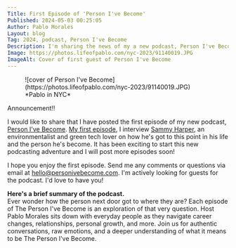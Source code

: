 ```yaml
---
Title: First Episode of 'Person I've Become'
Published: 2024-05-03 00:25:05
Author: Pablo Morales
Layout: blog
Tag: 2024, podcast, Person I've Become
Description: I'm sharing the news of my a new podcast, Person I've Become
Image: https://photos.lifeofpablo.com/nyc-2023/91140019.JPG
ImageAlt: Cover of first guest of Person I've Become
---
```

<figure markdown="1">
![cover of Person I've Become](https://photos.lifeofpablo.com/nyc-2023/91140019.JPG)
*Pablo in NYC*
</figure>

Announcement!!

I would like to share that I have posted the first episode of my new podcast, [Person I've Become](https://personivebecome.com/). [My first episode](https://personivebecome.com/episode-1-sammy/), I interview [Sammy Harper](https://www.sammyharper.com/), an environmentalist and green tech lover on how he's got to this point in his life and the person he's become. It has been exciting to start this new podcasting adventure and I will post more episodes soon! 

I hope you enjoy the first episode. Send me any comments or questions via email at hello@personivebecome.com. I'm actively looking for guests for the podcast. I'd love to have you!

**Here's a brief summary of the podcast.**  
Ever wonder how the person next door got to where they are? Each episode of The Person I've Become is an exploration of that very question. Host Pablo Morales sits down with everyday people as they navigate career changes, relationships, personal growth, and more. Join us for authentic conversations, raw emotions, and a deeper understanding of what it means to be The Person I've Become.



